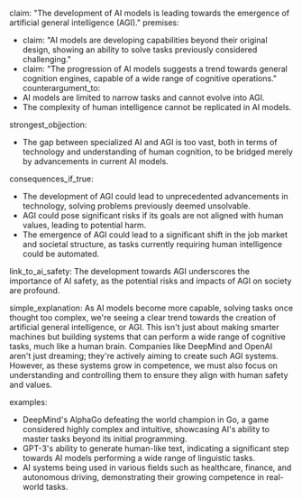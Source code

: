 claim: "The development of AI models is leading towards the emergence of artificial general intelligence (AGI)."
premises:
  - claim: "AI models are developing capabilities beyond their original design, showing an ability to solve tasks previously considered challenging."
  - claim: "The progression of AI models suggests a trend towards general cognition engines, capable of a wide range of cognitive operations."
counterargument_to:
  - AI models are limited to narrow tasks and cannot evolve into AGI.
  - The complexity of human intelligence cannot be replicated in AI models.

strongest_objjection:
  - The gap between specialized AI and AGI is too vast, both in terms of technology and understanding of human cognition, to be bridged merely by advancements in current AI models.

consequences_if_true:
  - The development of AGI could lead to unprecedented advancements in technology, solving problems previously deemed unsolvable.
  - AGI could pose significant risks if its goals are not aligned with human values, leading to potential harm.
  - The emergence of AGI could lead to a significant shift in the job market and societal structure, as tasks currently requiring human intelligence could be automated.

link_to_ai_safety: The development towards AGI underscores the importance of AI safety, as the potential risks and impacts of AGI on society are profound.

simple_explanation: As AI models become more capable, solving tasks once thought too complex, we're seeing a clear trend towards the creation of artificial general intelligence, or AGI. This isn't just about making smarter machines but building systems that can perform a wide range of cognitive tasks, much like a human brain. Companies like DeepMind and OpenAI aren't just dreaming; they're actively aiming to create such AGI systems. However, as these systems grow in competence, we must also focus on understanding and controlling them to ensure they align with human safety and values.

examples:
  - DeepMind's AlphaGo defeating the world champion in Go, a game considered highly complex and intuitive, showcasing AI's ability to master tasks beyond its initial programming.
  - GPT-3's ability to generate human-like text, indicating a significant step towards AI models performing a wide range of linguistic tasks.
  - AI systems being used in various fields such as healthcare, finance, and autonomous driving, demonstrating their growing competence in real-world tasks.
